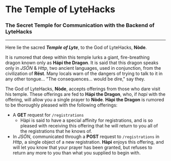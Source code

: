 # The Temple of LyteHacks
### The Secret Temple for Communication with the Backend of LyteHacks

---
Here lie the sacred _**Temple of Lyte**_, to the God of LyteHacks, **Nòde**.

It is rumored that deep within this temple lurks a giant, fire-breathing dragon
known only as **Hápi the Dragon**. It is said that this dragon speaks only in *JSÖN* & *Http*,
two ancient languages, used in conjunction, from the civilization of **Rëst**. Many locals
warn of the dangers of trying to talk to it in any other tongue... "The consequences...
would be dire," say they.

The God of LyteHacks, **Nòde**, accepts offerings from those who dare visit his temple. These
offerings are fed to **Hápi the Dragon**, who, if *hapi* with the offering, will allow you
a single prayer to **Nòde**. **Hàpi the Dragon** is rumored to be thoroughly pleased with
the following offerings:

* A **GET** request for `/registrations`
  * Hàpi is said to have a special affinity for registrations, and is so pleased
  with receiving this offering that he will return to you all of the registrations
  that he knows of.
* In *JSÖN*, communicated through a **POST** request to `/registrations` in *Http*, a
single object of a new registration. **Hàpi** enjoys this offering, and will let you
know that your prayer has been granted, but refuses to return any more to you than
what you supplied to begin with.
